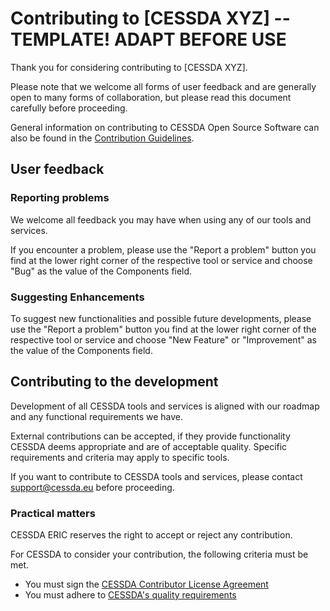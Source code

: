 # Contributing to [CESSDA XYZ] -- TEMPLATE! ADAPT BEFORE USE

Thank you for considering contributing to [CESSDA XYZ].

Please note that we welcome all forms of user feedback and are generally open to many forms of collaboration,
but please read this document carefully before proceeding.

General information on contributing to CESSDA Open Source Software can also be found in the
[Contribution Guidelines](https://bitbucket.org/cessda/cessda.guidelines.public/src/master/CONTRIBUTING.md).

## User feedback

### Reporting problems

We welcome all feedback you may have when using any of our tools and services.

If you encounter a problem, please use the "Report a problem" button you find at the lower right corner of the respective tool or service
and choose "Bug" as the value of the Components field.

### Suggesting Enhancements

To suggest new functionalities and possible future developments,
please use the "Report a problem" button you find at the lower right corner of the respective tool or service
and choose "New Feature" or "Improvement" as the value of the Components field.

## Contributing to the development

Development of all CESSDA tools and services is aligned with our roadmap and any functional requirements we have.

External contributions can be accepted, if they provide functionality CESSDA deems appropriate and are of acceptable quality.
Specific requirements and criteria may apply to specific tools.

If you want to contribute to CESSDA tools and services, please contact support@cessda.eu before proceeding.

### Practical matters

CESSDA ERIC reserves the right to accept or reject any contribution.

For CESSDA to consider your contribution, the following criteria must be met.

* You must sign the [CESSDA Contributor License Agreement](https://docs.google.com/forms/d/e/1FAIpQLSfS2sOjZ2Ax5nIhvONY5E1yVsDgMkNzl0yw2TbMTA-5MYdCXQ/viewform?usp=sf_link)
* You must adhere to [CESSDA's quality requirements](https://bitbucket.org/cessda/cessda.guidelines.public/src/master/quality.md)
